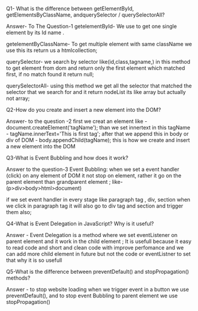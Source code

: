 Q1- What is the difference between getElementById, getElementsByClassName, andquerySelector / querySelectorAll?

Answer- To The Question-1
getelementById-
 We use to get one single element by its Id name .

getelementByClassName-
 To get multiple element with same className we use this its return us a htmlcollection;

querySelector-
 we search by selector like(id,class,tagname,) in this method to get element from dom and return only the first element which matched first, if no match found it return null;

querySelectorAll-
using this method we get all the selector that matched the selector that we search for and it return nodeList its like array but actually not array;

Q2-How do you create and insert a new element into the DOM?

Answer- to the question -2
first we creat an element like - document.createElement('tagName');
than we set innertext in this tagName - tagName.innerText='This is first tag';
after that we append this in body or div of DOM - body.appendChild(tagName);
this is how we create and insert a new element into the DOM

Q3-What is Event Bubbling and how does it work?

Answer to the question-3
Event Bubbling: when we set a event handler (click) on any element of DOM it not stop on element, rather it go on the parent element than grandparent element ;
like-(p>div>body>html>document)

if we set event handler in every stage like paragraph tag , div, section 
when we click in paragraph tag it will also go to div tag and section and trigger them also;


Q4-What is Event Delegation in JavaScript? Why is it useful?

Answer - Event Delegation is a method where we set eventListener on parent element and it work in the child element ;
It is usefull because it easy to read code and short and clean code with improve perfomance
and  we  can add more child element in future  but not the code or eventListner to set that why it is so usefull 

Q5-What is the difference between preventDefault() and stopPropagation() methods?

Answer - to stop website loading when we trigger event in a button we use preventDefault(),
and to stop event Bubbling to parent element
we use stopPropagation() 

